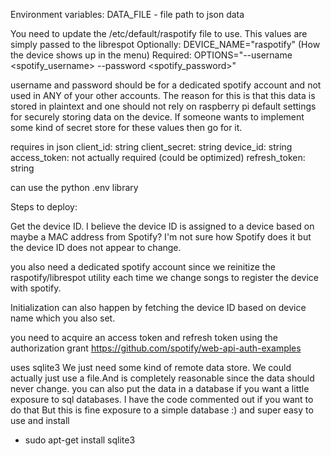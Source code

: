Environment variables:
DATA_FILE - file path to json data

You need to update the /etc/default/raspotify file to use. This values are simply passed to the librespot
Optionally: 
DEVICE_NAME="raspotify" (How the device shows up in the menu)
Required:
OPTIONS="--username <spotify_username> --password <spotify_password>"

username and password should be for a dedicated spotify account and not used in ANY of your other accounts. The reason for this is that this data is stored in plaintext and one should not rely on raspberry pi default settings for securely storing data on the device. If someone wants to implement some kind of secret store for these values then go for it. 

requires in json
client_id: string
client_secret: string
device_id: string
access_token: not actually required (could be optimized)
refresh_token: string

can use the python .env library

Steps to deploy:

Get the device ID. I believe the device ID is assigned to a device based on maybe a MAC address from Spotify? I'm not sure how Spotify does it but the device ID does not appear to change. 

you also need a dedicated spotify account since we reinitize the raspotify/librespot utility each time we change songs to register the device with spotify.

Initialization can also happen by fetching the device ID based on device name which you also set.

you need to acquire an access token and refresh token using the authorization grant
https://github.com/spotify/web-api-auth-examples

uses sqlite3
We just need some kind of remote data store. We could actually just use a file.And is completely reasonable since the data should never change.
you can also put the data in a database if you want a little exposure to sql databases. I have the code commented out if you want to do that
But this is fine exposure to a simple database :) and super easy to use and install
* sudo apt-get install sqlite3

